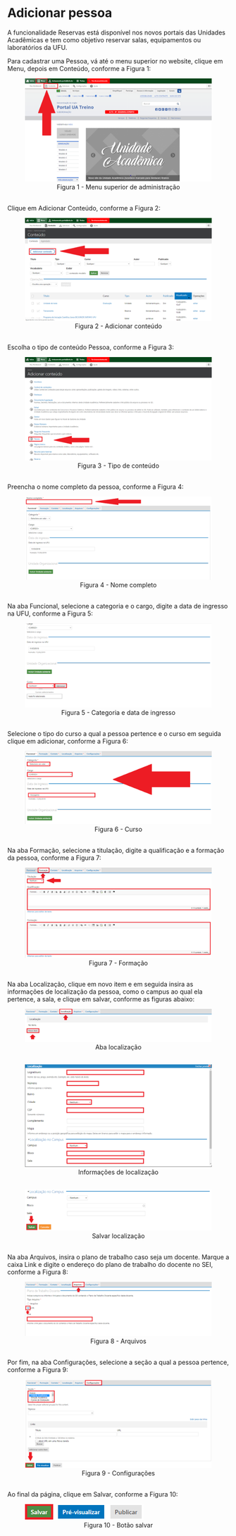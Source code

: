# Adicionar pessoa

A funcionalidade Reservas está disponível nos novos portais das Unidades Acadêmicas e tem como objetivo reservar salas, equipamentos ou laboratórios da UFU.

Para cadastrar uma Pessoa, vá até o menu superior no website, clique em Menu, depois em Conteúdo, conforme a Figura 1:

<figure class="image">
  <img src="../imgs/2 - Adicionar Pessoa/2 - Adicionar Pessoa 1.1.png">
  <center><figcaption>Figura 1 - Menu superior de administração</figcaption>
  </br>
</figure>

Clique em Adicionar Conteúdo, conforme a Figura 2:

<figure class="image">
  <img src="../imgs/2 - Adicionar Pessoa/2 - Adicionar Pessoa 1.2.png">
  <center><figcaption>Figura 2 - Adicionar conteúdo</figcaption>
  </br>
</figure>

Escolha o tipo de conteúdo Pessoa, conforme a Figura 3:

<figure class="image">
  <img src="../imgs/2 - Adicionar Pessoa/2 - Adicionar Pessoa 2.png">
  <center><figcaption>Figura 3 - Tipo de conteúdo</figcaption>
  </br>
</figure>

Preencha o nome completo da pessoa, conforme a Figura 4:

<figure class="image">
  <img src="../imgs/2 - Adicionar Pessoa/2 - Adicionar Pessoa 3.png">
  <center><figcaption>Figura 4 - Nome completo</figcaption>
  </br>
</figure>

Na aba Funcional, selecione a categoria e o cargo, digite a data de ingresso na UFU, conforme a Figura 5:

<figure class="image">
  <img src="../imgs/2 - Adicionar Pessoa/2 - Adicionar Pessoa 4.1.png">
  <center><figcaption>Figura 5 - Categoria e data de ingresso</figcaption>
  </br>
</figure>

Selecione o tipo do curso a qual a pessoa pertence e o curso em seguida clique em adicionar, conforme a Figura 6:

<figure class="image">
  <img src="../imgs/2 - Adicionar Pessoa/2 - Adicionar Pessoa 4.2.png">
  <center><figcaption>Figura 6 - Curso</figcaption>
  </br>
</figure>

Na aba Formação, selecione a titulação, digite a qualificação e a formação da pessoa, conforme a Figura 7:

<figure class="image">
  <img src="../imgs/2 - Adicionar Pessoa/2 - Adicionar Pessoa 5.png">
  <center><figcaption>Figura 7 - Formação</figcaption>
  </br>
</figure>

Na aba Localização, clique em novo item e em seguida insira as informações de localização da pessoa, como o campus ao qual ela pertence, a sala, e clique em salvar, conforme as figuras abaixo:

<figure class="image">
  <img src="../imgs/2 - Adicionar Pessoa/2 - Adicionar Pessoa 7.1.png">
  <center><figcaption>Aba localização</figcaption></center>
  </br>
</figure>

<figure class="image">
  <img src="../imgs/2 - Adicionar Pessoa/2 - Adicionar Pessoa 7.2.png">
  <center><figcaption>Informações de localização</figcaption></center>
  </br>
</figure>

<figure class="image">
  <img src="../imgs/2 - Adicionar Pessoa/2 - Adicionar Pessoa 7.3.png">
  <center><figcaption>Salvar localização</figcaption></center>
  </br>
</figure>

Na aba Arquivos, insira o plano de trabalho caso seja um docente. Marque a caixa Link e digite o endereço do plano de trabalho do docente no SEI, conforme a Figura 8:

<figure class="image">
  <img src="../imgs/2 - Adicionar Pessoa/2 - Adicionar Pessoa 8.png">
  <center><figcaption>Figura 8 - Arquivos</figcaption>
  </br>
</figure>

Por fim, na aba Configurações, selecione a seção a qual a pessoa pertence, conforme a Figura 9:

<figure class="image">
  <img src="../imgs/2 - Adicionar Pessoa/2 - Adicionar Pessoa 9.png">
  <center><figcaption>Figura 9 - Configurações</figcaption>
  </br>
</figure>

Ao final da página, clique em Salvar, conforme a Figura 10:

<figure class="image">
  <img src="../imgs/2 - Adicionar Pessoa/2 - Adicionar Pessoa 10.png">
  <center><figcaption>Figura 10 - Botão salvar</figcaption>
  </br>
</figure>